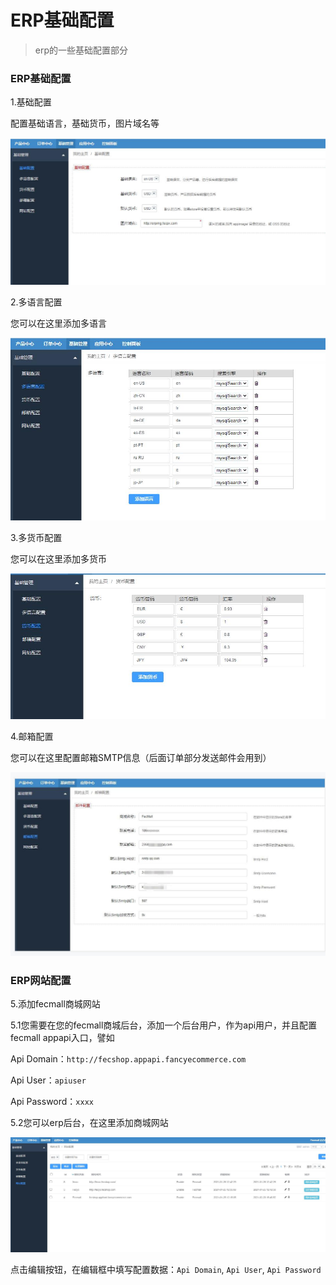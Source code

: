 ERP基础配置
======

> erp的一些基础配置部分


### ERP基础配置


1.基础配置

配置基础语言，基础货币，图片域名等

![](images/erp_1.jpg)


2.多语言配置

您可以在这里添加多语言

![](images/erp_2.jpg)


3.多货币配置

您可以在这里添加多货币

![](images/erp_3.jpg)


4.邮箱配置

您可以在这里配置邮箱SMTP信息（后面订单部分发送邮件会用到）

![](images/erp_15.jpg)

### ERP网站配置



5.添加fecmall商城网站



5.1您需要在您的fecmall商城后台，添加一个后台用户，作为api用户，并且配置fecmall appapi入口，譬如

Api Domain：`http://fecshop.appapi.fancyecommerce.com`

Api User：`apiuser`

Api Password：`xxxx`

5.2您可以erp后台，在这里添加商城网站

![](images/erp_5.jpg)

点击编辑按钮，在编辑框中填写配置数据：`Api Domain`,  `Api User`,  `Api Password`





